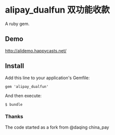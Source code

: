 # alipay_dualfun 双功能收款

A ruby gem.

## Demo

http://alidemo.happycasts.net/

## Install

Add this line to your application's Gemfile:

    gem 'alipay_dualfun'

And then execute:

    $ bundle

### Thanks

The code started as a fork from @daqing china_pay
